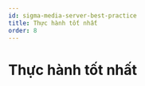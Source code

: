 ```yaml
---
id: sigma-media-server-best-practice
title: Thực hành tốt nhất
order: 8
---
```


# Thực hành tốt nhất
